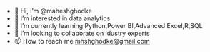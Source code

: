 - 👋 Hi, I’m @maheshghodke
- 👀 I’m interested in data analytics 
- 🌱 I’m currently learning Python,Power BI,Advanced Excel,R,SQL
- 💞️ I’m looking to collaborate on idustry experts
- 📫 How to reach me mhshghodke@gmail.com

<!---
maheshghodke/maheshghodke is a ✨ special ✨ repository because its `README.md` (this file) appears on your GitHub profile.
You can click the Preview link to take a look at your changes.
--->
